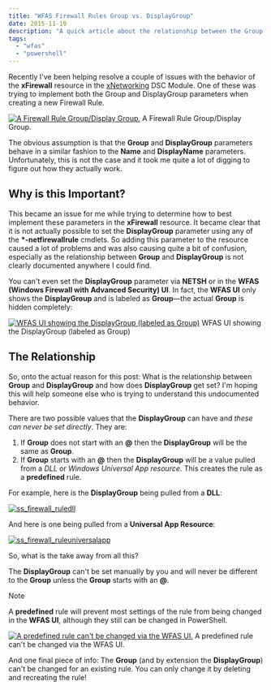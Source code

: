 ```yaml
---
title: "WFAS Firewall Rules Group vs. DisplayGroup"
date: 2015-11-10
description: "A quick article about the relationship between the Group and DisplayGroup parameters of a Firewall Rule."
tags:
  - "wfas"
  - "powershell"
---
```


Recently I've been helping resolve a couple of issues with the behavior of the **xFirewall** resource in the [xNetworking](https://github.com/PowerShell/xNetworking) DSC Module. One of these was trying to implement both the Group and DisplayGroup parameters when creating a new Firewall Rule.

[![A Firewall Rule Group/Display Group.](/assets/images/blog/ss_firewall_rulegroupdisplaygroup.png)](/assets/images/blog/ss_firewall_rulegroupdisplaygroup.png)
A Firewall Rule Group/Display Group.

The obvious assumption is that the **Group** and **DisplayGroup** parameters behave in a similar fashion to the **Name** and **DisplayName** parameters. Unfortunately, this is not the case and it took me quite a lot of digging to figure out how they actually work.

## Why is this Important?

This became an issue for me while trying to determine how to best implement these parameters in the **xFirewall** resource. It became clear that it is not actually possible to set the **DisplayGroup** parameter using any of the **\*-netfirewallrule** cmdlets. So adding this parameter to the resource caused a lot of problems and was also causing quite a bit of confusion, especially as the relationship between **Group** and **DisplayGroup** is not clearly documented anywhere I could find.

You can't even set the **DisplayGroup** parameter via **NETSH** or in the **WFAS (Windows Firewall with Advanced Security) UI**. In fact, the **WFAS UI** only shows the **DisplayGroup** and is labeled as **Group**—the actual **Group** is hidden completely:

[![WFAS UI showing the DisplayGroup (labeled as Group)](/assets/images/blog/ss_firewall_groupwfasui.png)](/assets/images/blog/ss_firewall_groupwfasui.png)
WFAS UI showing the DisplayGroup (labeled as Group)

## The Relationship

So, onto the actual reason for this post: What is the relationship between **Group** and **DisplayGroup** and how does **DisplayGroup** get set? I'm hoping this will help someone else who is trying to understand this undocumented behavior.

There are two possible values that the **DisplayGroup** can have and _these can never be set directly_. They are:

1. If **Group** does not start with an **@** then the **DisplayGroup** will be the same as **Group**.
1. If **Group** starts with an **@** then the **DisplayGroup** will be a value pulled from a _DLL_ or _Windows Universal App resource_. This creates the rule as a **predefined** rule.

For example, here is the **DisplayGroup** being pulled from a **DLL**:

[![ss_firewall_ruledll](/assets/images/blog/ss_firewall_ruledll.png)](/assets/images/blog/ss_firewall_ruledll.png)

And here is one being pulled from a **Universal App Resource**:

[![ss_firewall_ruleuniversalapp](/assets/images/blog/ss_firewall_ruleuniversalapp.png)](/assets/images/blog/ss_firewall_ruleuniversalapp.png)

So, what is the take away from all this?

The **DisplayGroup** can't be set manually by you and will never be different to the **Group** unless the **Group** starts with an **@**.

> [!NOTE]
> A **predefined** rule will prevent most settings of the rule from being changed in the **WFAS UI**, although they still can be changed in PowerShell.

[![A predefined rule can't be changed via the WFAS UI.](/assets/images/blog/ss_firewall_rulepredefined.png)](/assets/images/blog/ss_firewall_rulepredefined.png)
A predefined rule can't be changed via the WFAS UI.

And one final piece of info: The **Group** (and by extension the **DisplayGroup**) can't be changed for an existing rule. You can only change it by deleting and recreating the rule!
